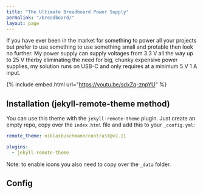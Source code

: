```yaml
---
title: "The Ultimate Breadboard Power Supply"
permalink: "/breadboard/"
layout: page
---
```


If you have ever been in the market for something to power all your projects but prefer to use something to use something small and protable then look no further. My power supply can supply voltages from 3.3 V all the way up to 25 V therby eliminating the need for big, chunky expensive power supplies, my solution runs on USB-C and only requires at a minimum 5 V 1 A input.    

{% include embed.html url="https://youtu.be/sdxZq-znpYU" %}
## Installation (jekyll-remote-theme method)

You can use this theme with the `jekyll-remote-theme` plugin. Just create an empty repo, copy over the `index.html` file and add this to your `_config.yml`:

```yaml
remote_theme: niklasbuschmann/contrast@v2.11

plugins:
  - jekyll-remote-theme
```

Note: to enable icons you also need to copy over the `_data` folder.

## Config
